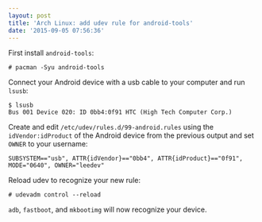 ```yaml
---
layout: post
title: 'Arch Linux: add udev rule for android-tools'
date: '2015-09-05 07:56:36'
---
```


First install `android-tools`:
```
# pacman -Syu android-tools
```

Connect your Android device with a usb cable to your computer and run `lsusb`:
```
$ lsusb
Bus 001 Device 020: ID 0bb4:0f91 HTC (High Tech Computer Corp.)
```

Create and edit `/etc/udev/rules.d/99-android.rules` using the `idVendor:idProduct` of the Android device from the previous output and set `OWNER` to your username:
```
SUBSYSTEM=="usb", ATTR{idVendor}=="0bb4", ATTR{idProduct}=="0f91", MODE="0640", OWNER="leedev"
```

Reload udev to recognize your new rule:
```
# udevadm control --reload
```

`adb`, `fastboot`, and `mkbootimg` will now recognize your device.
